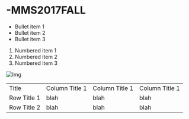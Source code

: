 # -MMS2017FALL

* Bullet item 1
* Bullet item 2
* Bullet item 3

1. Numbered item 1
2. Numbered item 2
3. Numbered item 3

![Img](https://www.google.com.tw/search?q=NDHU&source=lnms&tbm=isch&sa=X&ved=0ahUKEwjOy82btInXAhVPObwKHZvaBP4Q_AUICigB&biw=1637&bih=860&dpr=1.13#imgrc=QKIT3XZf8FTUdM:)


<table>
    <tr>
        <td>Title</td>
        <td>Column Title 1</td>
        <td>Column Title 1</td>
        <td>Column Title 1</td>
    </tr>
    <tr>
        <td>Row Title 1</td>
        <td>blah</td>
        <td>blah</td>
        <td>blah</td>
    </tr>
    <tr>
        <td>Row Title 2</td>
        <td>blah</td>
        <td>blah</td>
        <td>blah</td>
    </tr>
</table>
